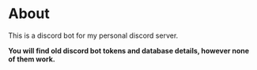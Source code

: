 # About 
This is a discord bot for my personal discord server.

**You will find old discord bot tokens and database details, however none of them work.**
